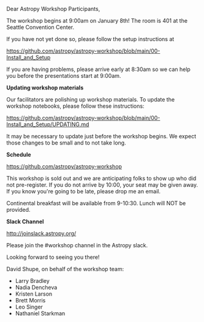 Dear Astropy Workshop Participants,

The workshop begins at 9:00am on January 8th! The room is 401 at the Seattle Convention Center.

If you have not yet done so, please follow the setup instructions at

https://github.com/astropy/astropy-workshop/blob/main/00-Install_and_Setup

If you are having problems, please arrive early at 8:30am so we can help you before the presentations
start at 9:00am.

__Updating workshop materials__

Our facilitators are polishing up workshop materials. To update the workshop
notebooks, please follow these instructions:

https://github.com/astropy/astropy-workshop/blob/main/00-Install_and_Setup/UPDATING.md

It may be necessary to update just before the workshop begins.
We expect those changes to be small and to not take long.

__Schedule__

https://github.com/astropy/astropy-workshop

This workshop is sold out and we are anticipating folks to show up who did not pre-register. If you do not
arrive by 10:00, your seat may be given away. If you know you're going to be late, please drop me an email.

Continental breakfast will be available from 9-10:30. Lunch will NOT be provided.

__Slack Channel__

http://joinslack.astropy.org/

Please join the #workshop channel in the Astropy slack.

Looking forward to seeing you there!

David Shupe, on behalf of the workshop team:

* Larry Bradley
* Nadia Dencheva
* Kristen Larson
* Brett Morris
* Leo Singer
* Nathaniel Starkman

